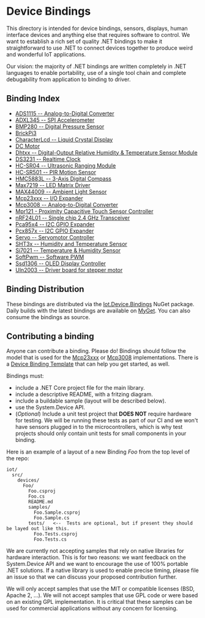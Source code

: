 # Device Bindings

This directory is intended for device bindings, sensors, displays, human interface devices and anything else that requires software to control. We want to establish a rich set of quality .NET bindings to make it  straightforward to use .NET to connect devices together to produce weird and wonderful IoT applications.

Our vision: the majority of .NET bindings are written completely in .NET languages to enable portability, use of a single tool chain and complete debugability from application to binding to driver.

## Binding Index

* [ADS1115 -- Analog-to-Digital Converter](Ads1115/README.md)
* [ADXL345 -- SPI Accelerometer](Adxl345/README.md)
* [BMP280 -- Digital Pressure Sensor](Bmp280/README.md)
* [BrickPi3](BrickPi3/README.md)
* [CharacterLcd -- Liquid Crystal Display](CharacterLcd/README.md)
* [DC Motor](DCMotor/README.md)
* [Dhtxx -- Digital-Output Relative Humidity & Temperature Sensor Module](Dhtxx/README.md)
* [DS3231 -- Realtime Clock](Ds3231/README.md)
* [HC-SR04 -- Ultrasonic Ranging Module](Hcsr04/README.md)
* [HC-SR501 -- PIR Motion Sensor](Hcsr501/README.md)
* [HMC5883L -- 3-Axis Digital Compass](Hmc5883l/README.md)
* [Max7219 -- LED Matrix Driver](Max7219/README.md)
* [MAX44009 -- Ambient Light Sensor](Max44009/README.md)
* [Mcp23xxx -- I/O Expander](Mcp23xxx/README.md)
* [Mcp3008 -- Analog-to-Digital Converter](Mcp3008/README.md)
* [Mpr121 - Proximity Capacitive Touch Sensor Controller](MPR121/README.md)
* [nRF24L01 -- Single chip 2.4 GHz Transceiver](Nrf24l01/README.md)
* [Pca95x4 -- I2C GPIO Expander](Pca95x4/README.md)
* [Pcx857x -- I2C GPIO Expander](Pcx857x/README.md)
* [Servo -- Servomotor Controller](Servo/README.md)
* [SHT3x -- Humidity and Temperature Sensor](Sht3x/README.md)
* [Si7021 -- Temperature & Humidity Sensor](Si7021/README.md)
* [SoftPwm -- Software PWM](SoftPwm/README.md)
* [Ssd1306 -- OLED Display Controller](Ssd1306/README.md)
* [Uln2003 -- Driver board for stepper motor](Uln2003/README.md)

## Binding Distribution

These bindings are distributed via the [Iot.Device.Bindings](https://www.nuget.org/packages/Iot.Device.Bindings) NuGet package.  Daily builds with the latest bindings are available on [MyGet](https://dotnet.myget.org/feed/dotnet-core/package/nuget/Iot.Device.Bindings). You can also consume the bindings as source.

## Contributing a binding

Anyone can contribute a binding. Please do! Bindings should follow the model that is used for the [Mcp23xxx](Mcp23xxx/README.md) or [Mcp3008](Mcp3008/README.md) implementations.  There is a [Device Binding Template](../../tools/templates/DeviceBindingTemplate/README.md) that can help you get started, as well.

Bindings must:

* include a .NET Core project file for the main library.
* include a descriptive README, with a fritzing diagram.
* include a buildable sample (layout will be described below).
* use the System.Device API.
* (*Optional*) Include a unit test project that **DOES NOT** require hardware for testing. We will be running these tests as part of our CI and we won't have sensors plugged in to the microcontrollers, which is why test projects should only contain unit tests for small components in your binding.

Here is an example of a layout of a new Binding *Foo* from the top level of the repo:

```
iot/
  src/
    devices/
      Foo/
        Foo.csproj
        Foo.cs
        README.md
        samples/
          Foo.Sample.csproj
          Foo.Sample.cs
        tests/   <--  Tests are optional, but if present they should be layed out like this.
          Foo.Tests.csproj
          Foo.Tests.cs
```

We are currently not accepting samples that rely on native libraries for hardware interaction. This is for two reasons: we want feedback on the System.Device API and we want to encourage the use of 100% portable .NET solutions. If a native library is used to enable precise timing, please file an issue so that we can discuss your proposed contribution further.

We will only accept samples that use the MIT or compatible licenses (BSD, Apache 2, ...). We will not accept samples that use GPL code or were based on an existing GPL implementation. It is critical that these samples can be used for commercial applications without any concern for licensing.
